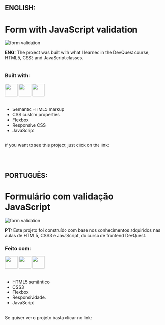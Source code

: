 ## ENGLISH:
# Form with JavaScript validation


![form validation](https://github.com/walclenia/form_validation/assets/47544994/235252aa-9111-43ee-984a-1c670a2234d5)




__ENG:__ The project was built with what I learned in the DevQuest course, HTML5, CSS3 and JavaScript classes.
<br><br>


### Built with:
<div>
  <img height="40em" src="https://cdn.jsdelivr.net/gh/devicons/devicon@latest/icons/html5/html5-original-wordmark.svg" />
  <img height="40em" src="https://cdn.jsdelivr.net/gh/devicons/devicon@latest/icons/css3/css3-original-wordmark.svg" />
  <img height="40em" src="https://cdn.jsdelivr.net/gh/devicons/devicon@latest/icons/javascript/javascript-original.svg" />
</div><br>

          
          
- Semantic HTML5 markup
- CSS custom properties
- Flexbox
- Responsive CSS
- JavaScript


<br>
If you want to see this project, just click on the link:

<br><br>

## PORTUGUÊS:
# Formulário com validação JavaScript

![form validation](https://github.com/walclenia/form_validation/assets/47544994/235252aa-9111-43ee-984a-1c670a2234d5)




__PT:__ Este projeto foi construído com base nos conhecimentos adquiridos nas aulas de HTML5, CSS3 e JavaScript, do curso de frontend DevQuest.



### Feito com:
<div>
  <img height="40em" src="https://cdn.jsdelivr.net/gh/devicons/devicon@latest/icons/html5/html5-original-wordmark.svg" />
  <img height="40em" src="https://cdn.jsdelivr.net/gh/devicons/devicon@latest/icons/css3/css3-original-wordmark.svg" />
  <img height="40em" src="https://cdn.jsdelivr.net/gh/devicons/devicon@latest/icons/javascript/javascript-original.svg" />
</div><br>

          
          
- HTML5 semântico 
- CSS3
- Flexbox
- Responsividade.
- JavaScript


<br>
Se quiser ver o projeto basta clicar no link:

